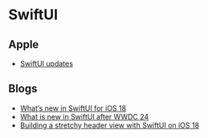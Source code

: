 # SwiftUI

## Apple

- [SwiftUI updates](https://developer.apple.com/documentation/updates/swiftui#June-2024)

## Blogs

- [What’s new in SwiftUI for iOS 18](https://www.hackingwithswift.com/articles/270/whats-new-in-swiftui-for-ios-18)
- [What is new in SwiftUI after WWDC 24](https://swiftwithmajid.com/2024/06/10/what-is-new-in-swiftui-after-wwdc24/)
- [Building a stretchy header view with SwiftUI on iOS 18](https://www.donnywals.com/building-a-stretchy-header-view-with-swiftui-on-ios-18/)
